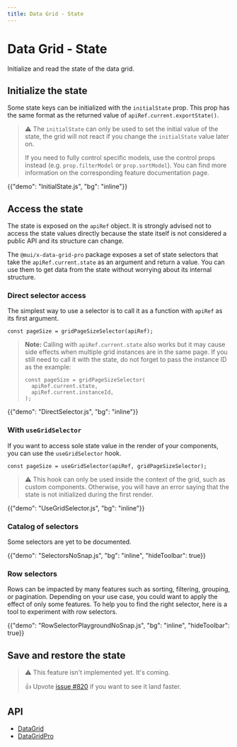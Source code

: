 ```yaml
---
title: Data Grid - State
---
```


# Data Grid - State

<p class="description">Initialize and read the state of the data grid.</p>

## Initialize the state

Some state keys can be initialized with the `initialState` prop.
This prop has the same format as the returned value of `apiRef.current.exportState()`.

> ⚠️ The `initialState` can only be used to set the initial value of the state, the grid will not react if you change the `initialState` value later on.
>
> If you need to fully control specific models, use the control props instead (e.g. `prop.filterModel` or `prop.sortModel`).
> You can find more information on the corresponding feature documentation page.

{{"demo": "InitialState.js", "bg": "inline"}}

## Access the state [<span class="plan-pro"></span>](https://mui.com/store/items/material-ui-pro/)

The state is exposed on the `apiRef` object.
It is strongly advised not to access the state values directly because the state itself is not considered a public API and its structure can change.

The `@mui/x-data-grid-pro` package exposes a set of state selectors that take the `apiRef.current.state` as an argument and return a value.
You can use them to get data from the state without worrying about its internal structure.

### Direct selector access

The simplest way to use a selector is to call it as a function with `apiRef` as its first argument.

```tsx
const pageSize = gridPageSizeSelector(apiRef);
```

> **Note:** Calling with `apiRef.current.state` also works but it may cause side effects when multiple grid instances are in the same page.
> If you still need to call it with the state, do not forget to pass the instance ID as the example:
>
> ```tsx
> const pageSize = gridPageSizeSelector(
>   apiRef.current.state,
>   apiRef.current.instanceId,
> );
> ```

{{"demo": "DirectSelector.js", "bg": "inline"}}

### With `useGridSelector`

If you want to access sole state value in the render of your components, you can use the `useGridSelector` hook.

```tsx
const pageSize = useGridSelector(apiRef, gridPageSizeSelector);
```

> ⚠️ This hook can only be used inside the context of the grid, such as custom components. Otherwise, you will have an error saying that the state is not initialized during the first render.

{{"demo": "UseGridSelector.js", "bg": "inline"}}

### Catalog of selectors

Some selectors are yet to be documented.

{{"demo": "SelectorsNoSnap.js", "bg": "inline", "hideToolbar": true}}

### Row selectors

Rows can be impacted by many features such as sorting, filtering, grouping, or pagination.
Depending on your use case, you could want to apply the effect of only some features.
To help you to find the right selector, here is a tool to experiment with row selectors.

{{"demo": "RowSelectorPlaygroundNoSnap.js", "bg": "inline", "hideToolbar": true}}

## Save and restore the state

> ⚠️ This feature isn't implemented yet. It's coming.
>
> 👍 Upvote [issue #820](https://github.com/mui/mui-x/issues/820) if you want to see it land faster.

[//]: # 'The current state of the grid can be exported using `apiRef.current.exportState()`.'
[//]: # 'It can then be restored by either passing it to the `initialState` prop or to the `apiRef.current.restoreState()` method.'
[//]: #
[//]: # 'Watch out for controlled models and their callbacks (`onFilterModelChange` if you use `filterModel` for instance), the grid will call those callbacks when restoring the state.'
[//]: # 'But if the callback is not defined or if calling it does not update the prop value, then the restored value will not be applied.'
[//]: #
[//]: # '### Restore the state with `initialState`'
[//]: #
[//]: # '> ⚠️ If you restore the page using `initialState` before the data is fetched, the grid will automatically move to the 1st page.'
[//]: #
[//]: # '{{"demo": "RestoreStateInitialState.js", "bg": "inline", "defaultCodeOpen": false}}'
[//]: #
[//]: # '### Restore the state with `apiRef` [<span class="plan-pro"></span>](https://mui.com/store/items/material-ui-pro/)'
[//]: #
[//]: # '{{"demo": "RestoreStateApiRef.js", "bg": "inline", "defaultCodeOpen": false}}'
[//]: #
[//]: # '#### Restore part of the state'
[//]: #
[//]: # 'It is possible to restore specific properties of the state using the `apiRef.current.restoreState()` method.'
[//]: # 'For instance, to only restore the pinned columns:'
[//]: #
[//]: # '```ts'
[//]: # 'apiRef.current.restoreState({'
[//]: # "  pinnedColumns: ['brand'],"
[//]: # '});'
[//]: # '```'
[//]: #
[//]: # '> ⚠️ Most of the state keys are not fully independent.'
[//]: # '>'
[//]: # '> Restoring the pagination without restoring the filters or the sorting will work, but the rows displayed after the re-import will not be the same as before the export.'

## API

- [DataGrid](/api/data-grid/data-grid/)
- [DataGridPro](/api/data-grid/data-grid-pro/)
